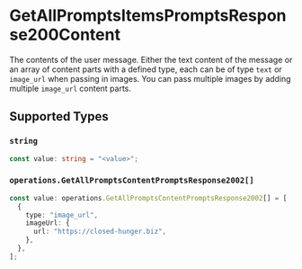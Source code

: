 # GetAllPromptsItemsPromptsResponse200Content

The contents of the user message. Either the text content of the message or an array of content parts with a defined type, each can be of type `text` or `image_url` when passing in images. You can pass multiple images by adding multiple `image_url` content parts. 


## Supported Types

### `string`

```typescript
const value: string = "<value>";
```

### `operations.GetAllPromptsContentPromptsResponse2002[]`

```typescript
const value: operations.GetAllPromptsContentPromptsResponse2002[] = [
  {
    type: "image_url",
    imageUrl: {
      url: "https://closed-hunger.biz",
    },
  },
];
```

